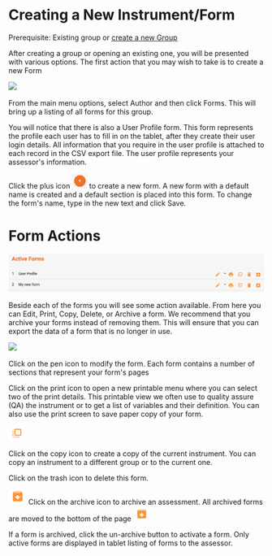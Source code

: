 Creating a New Instrument/Form
==============================

Prerequisite: Existing group or [create a new Group](createNewGroup.md)

After creating a group or opening an existing one, you will be presented with various options. The first action that you may wish to take is to create a new Form

<img src="./media/createForm.gif" width="570">


From the main menu options, select Author and then click Forms. This will bring up a listing of all forms for this group. 


You will notice that there is also a User Profile form. This form
represents the profile each user has to fill in on the tablet, after they create their user login details. All information that you require in
the user profile is attached to each record in the CSV export file. The
user profile represents your assessor's information.

Click the plus icon 
<img src="./media/plusButton.png" height="30"> to create a new form. A new form with a default name is created and a default section is placed into this form. 
To change the form's name, type in the new text and click Save.


Form Actions
==============================

<img src="./media/formListing.png" width="570">


Beside each of the forms you will see some action available. 
From here you can Edit, Print, Copy, Delete, or Archive a form. We recommend that you archive your forms instead of removing them. This will ensure that you can export the data of a form that is no longer in use.

<img src="./media/formActions.gif" width="570">


Click on the pen icon to modify the form. Each form contains a number of sections that represent your form's pages

Click on the print icon to open a new printable menu where you
can select two of the print details.
This printable view we often use to quality assure (QA) the instrument or
to get a list of variables and their definition. You can also use the print screen to save paper copy of your form.


<img src="./media/image8.png" height="30">

Click on the copy icon to create a copy of the current instrument. You
can copy an instrument to a different group or to the current one.

Click on the trash icon to delete this
form.

<img src="./media/image9.png" height="30">
 Click on the archive icon to archive an
assessment. All archived forms are moved to the bottom of the page

<img src="./media/image10.png" height="30">


If a form is archived, click the un-archive button to activate a form.
Only active forms are displayed in tablet listing of forms to the
assessor. 


